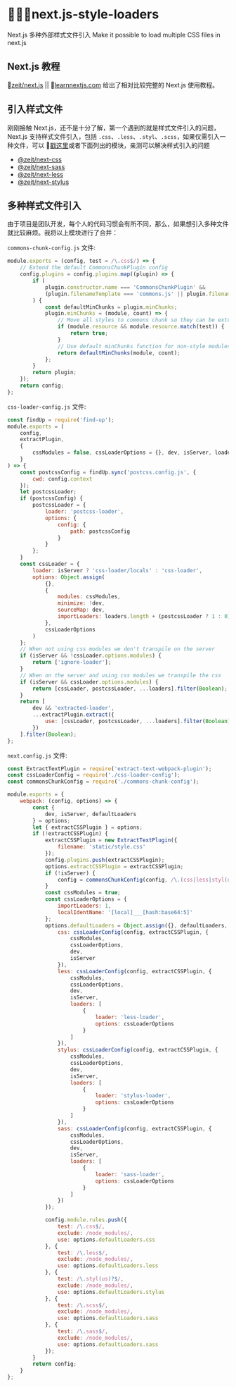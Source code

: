 # 🦄🦄🦄next.js-style-loaders

Next.js 多种外部样式文件引入
Make it possible to load multiple CSS files in next.js

## Next.js 教程
🍭[zeit/next.js](https://github.com/zeit/next.js) || 🍭[learnnextjs.com](https://learnnextjs.com/basics/getting-started) 给出了相对比较完整的 Next.js 使用教程。

## 引入样式文件
刚刚接触 Next.js，还不是十分了解，第一个遇到的就是样式文件引入的问题，Next.js 支持样式文件引入，包括 `.css`、`.less`、`.styl`、`.scss`，如果仅需引入一种文件，可以 🍭[戳这里](https://github.com/zeit/next.js#importing-css--sass--less--stylus-files)或者下面列出的模块，亲测可以解决样式引入的问题

* [@zeit/next-css](https://github.com/zeit/next-plugins/tree/master/packages/next-css)
* [@zeit/next-sass](https://github.com/zeit/next-plugins/tree/master/packages/next-sass)
* [@zeit/next-less](https://github.com/zeit/next-plugins/tree/master/packages/next-less)
* [@zeit/next-stylus](https://github.com/zeit/next-plugins/tree/master/packages/next-stylus)

## 多种样式文件引入

由于项目是团队开发，每个人的代码习惯会有所不同，那么，如果想引入多种文件就比较麻烦。我将以上模块进行了合并：

`commons-chunk-config.js` 文件:

```javascript
module.exports = (config, test = /\.css$/) => {
    // Extend the default CommonsChunkPlugin config
    config.plugins = config.plugins.map((plugin) => {
        if (
            plugin.constructor.name === 'CommonsChunkPlugin' &&
            (plugin.filenameTemplate === 'commons.js' || plugin.filenameTemplate === 'main.js')
        ) {
            const defaultMinChunks = plugin.minChunks;
            plugin.minChunks = (module, count) => {
                // Move all styles to commons chunk so they can be extracted to a single file
                if (module.resource && module.resource.match(test)) {
                    return true;
                }
                // Use default minChunks function for non-style modules
                return defaultMinChunks(module, count);
            };
        }
        return plugin;
    });
    return config;
};
```

`css-loader-config.js` 文件:

```javascript
const findUp = require('find-up');
module.exports = (
    config,
    extractPlugin,
    {
        cssModules = false, cssLoaderOptions = {}, dev, isServer, loaders = []
    }
) => {
    const postcssConfig = findUp.sync('postcss.config.js', {
        cwd: config.context
    });
    let postcssLoader;
    if (postcssConfig) {
        postcssLoader = {
            loader: 'postcss-loader',
            options: {
                config: {
                    path: postcssConfig
                }
            }
        };
    }
    const cssLoader = {
        loader: isServer ? 'css-loader/locals' : 'css-loader',
        options: Object.assign(
            {},
            {
                modules: cssModules,
                minimize: !dev,
                sourceMap: dev,
                importLoaders: loaders.length + (postcssLoader ? 1 : 0)
            },
            cssLoaderOptions
        )
    };
    // When not using css modules we don't transpile on the server
    if (isServer && !cssLoader.options.modules) {
        return ['ignore-loader'];
    }
    // When on the server and using css modules we transpile the css
    if (isServer && cssLoader.options.modules) {
        return [cssLoader, postcssLoader, ...loaders].filter(Boolean);
    }
    return [
        dev && 'extracted-loader',
        ...extractPlugin.extract({
            use: [cssLoader, postcssLoader, ...loaders].filter(Boolean)
        })
    ].filter(Boolean);
};
```

`next.config.js` 文件:

```javascript
const ExtractTextPlugin = require('extract-text-webpack-plugin');
const cssLoaderConfig = require('./css-loader-config');
const commonsChunkConfig = require('./commons-chunk-config');

module.exports = {
    webpack: (config, options) => {
        const {
            dev, isServer, defaultLoaders
        } = options;
        let { extractCSSPlugin } = options;
        if (!extractCSSPlugin) {
            extractCSSPlugin = new ExtractTextPlugin({
                filename: 'static/style.css'
            });
            config.plugins.push(extractCSSPlugin);
            options.extractCSSPlugin = extractCSSPlugin;
            if (!isServer) {
                config = commonsChunkConfig(config, /\.(css|less|styl(us)?|scss|sass)$/);
            }
            const cssModules = true;
            const cssLoaderOptions = {
                importLoaders: 1,
                localIdentName: '[local]___[hash:base64:5]'
            };
            options.defaultLoaders = Object.assign({}, defaultLoaders, {
                css: cssLoaderConfig(config, extractCSSPlugin, {
                    cssModules,
                    cssLoaderOptions,
                    dev,
                    isServer
                }),
                less: cssLoaderConfig(config, extractCSSPlugin, {
                    cssModules,
                    cssLoaderOptions,
                    dev,
                    isServer,
                    loaders: [
                        {
                            loader: 'less-loader',
                            options: cssLoaderOptions
                        }
                    ]
                }),
                stylus: cssLoaderConfig(config, extractCSSPlugin, {
                    cssModules,
                    cssLoaderOptions,
                    dev,
                    isServer,
                    loaders: [
                        {
                            loader: 'stylus-loader',
                            options: cssLoaderOptions
                        }
                    ]
                }),
                sass: cssLoaderConfig(config, extractCSSPlugin, {
                    cssModules,
                    cssLoaderOptions,
                    dev,
                    isServer,
                    loaders: [
                        {
                            loader: 'sass-loader',
                            options: cssLoaderOptions
                        }
                    ]
                })
            });

            config.module.rules.push({
                test: /\.css$/,
                exclude: /node_modules/,
                use: options.defaultLoaders.css
            }, {
                test: /\.less$/,
                exclude: /node_modules/,
                use: options.defaultLoaders.less
            }, {
                test: /\.styl(us)?$/,
                exclude: /node_modules/,
                use: options.defaultLoaders.stylus
            }, {
                test: /\.scss$/,
                exclude: /node_modules/,
                use: options.defaultLoaders.sass
            }, {
                test: /\.sass$/,
                exclude: /node_modules/,
                use: options.defaultLoaders.sass
            });
        }
        return config;
    }
};
```
